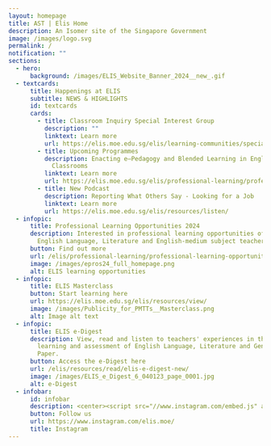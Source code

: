 ```yaml
---
layout: homepage
title: AST | Elis Home
description: An Isomer site of the Singapore Government
image: /images/logo.svg
permalink: /
notification: ""
sections:
  - hero:
      background: /images/ELIS_Website_Banner_2024__new_.gif
  - textcards:
      title: Happenings at ELIS
      subtitle: NEWS & HIGHLIGHTS
      id: textcards
      cards:
        - title: Classroom Inquiry Special Interest Group
          description: ""
          linktext: Learn more
          url: https://elis.moe.edu.sg/elis/learning-communities/special-interest-group/
        - title: Upcoming Programmes
          description: Enacting e–Pedagogy and Blended Learning in English Language
            Classrooms
          linktext: Learn more
          url: https://elis.moe.edu.sg/elis/professional-learning/professional-learning-opportunities/epedagogy/
        - title: New Podcast
          description: Reporting What Others Say - Looking for a Job
          linktext: Learn more
          url: https://elis.moe.edu.sg/elis/resources/listen/
  - infopic:
      title: Professional Learning Opportunities 2024
      description: Interested in professional learning opportunities offered to
        English Language, Literature and English-medium subject teachers?
      button: Find out more
      url: /elis/professional-learning/professional-learning-opportunities/
      image: /images/epros24_full_homepage.png
      alt: ELIS learning opportunities
  - infopic:
      title: ELIS Masterclass
      button: Start learning here
      url: https://elis.moe.edu.sg/elis/resources/view/
      image: /images/Publicity_for_PMTTs__Masterclass.png
      alt: Image alt text
  - infopic:
      title: ELIS e-Digest
      description: View, read and listen to teachers' experiences in the teaching
        learning and assessment of English Language, Literature and General
        Paper.
      button: Access the e-Digest here
      url: /elis/resources/read/elis-e-digest-new/
      image: /images/ELIS_e_Digest_6_040123_page_0001.jpg
      alt: e-Digest
  - infobar:
      id: infobar
      description: <center><script src="//www.instagram.com/embed.js" async=""></script><blockquote data-instgrm-version="14" data-instgrm-permalink="https://www.instagram.com/elis.moe/" class="instagram-media" style="width:80.0%; width:-webkit-calc (100% - 2px); width:calc (100% - 2px)"></blockquote></center><font color="ffffff"></font>
      button: Follow us
      url: https://www.instagram.com/elis.moe/
      title: Instagram
---
```

